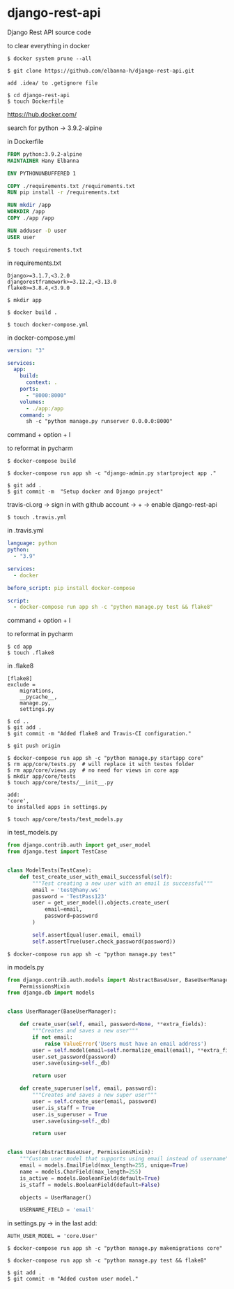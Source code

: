 # django-rest-api
Django Rest API source code



to clear everything in docker

```
$ docker system prune --all
```



```
$ git clone https://github.com/elbanna-h/django-rest-api.git
```



```
add .idea/ to .getignore file
```



```
$ cd django-rest-api
$ touch Dockerfile
```



https://hub.docker.com/

search for python -> 3.9.2-alpine



in Dockerfile

```dockerfile
FROM python:3.9.2-alpine
MAINTAINER Hany Elbanna

ENV PYTHONUNBUFFERED 1

COPY ./requirements.txt /requirements.txt
RUN pip install -r /requirements.txt

RUN mkdir /app
WORKDIR /app
COPY ./app /app

RUN adduser -D user
USER user

```



```
$ touch requirements.txt
```



in requirements.txt

```
Django>=3.1.7,<3.2.0
djangorestframework>=3.12.2,<3.13.0
flake8>=3.8.4,<3.9.0
```



```
$ mkdir app

```



```
$ docker build .

```



```
$ touch docker-compose.yml

```



in docker-compose.yml

```yaml
version: "3"

services:
  app:
    build:
      context: .
    ports:
      - "8000:8000"
    volumes:
      - ./app:/app
    command: >
      sh -c "python manage.py runserver 0.0.0.0:8000"
```



command + option + l

to reformat in pycharm



```
$ docker-compose build

```



```
$ docker-compose run app sh -c "django-admin.py startproject app ."

```



```
$ git add .
$ git commit -m  "Setup docker and Django project"

```



travis-ci.org -> sign in with github account -> + -> enable django-rest-api

```
$ touch .travis.yml
```



in .travis.yml

```yaml
language: python
python:
  - "3.9"

services:
  - docker

before_script: pip install docker-compose

script:
  - docker-compose run app sh -c "python manage.py test && flake8"
```



command + option + l

to reformat in pycharm



```
$ cd app
$ touch .flake8
```



in .flake8

```
[flake8]
exclude =
	migrations,
	__pycache__,
	manage.py,
	settings.py
```



```
$ cd ..
$ git add .
$ git commit -m "Added flake8 and Travis-CI configuration."

$ git push origin
```



```
$ docker-compose run app sh -c "python manage.py startapp core"
$ rm app/core/tests.py  # will replace it with testes folder
$ rm app/core/views.py  # no need for views in core app
$ mkdir app/core/tests
$ touch app/core/tests/__init__.py
```



```
add:
'core',
to installed apps in settings.py
```



```
$ touch app/core/tests/test_models.py
```



in test_models.py

```python
from django.contrib.auth import get_user_model
from django.test import TestCase


class ModelTests(TestCase):
    def test_create_user_with_email_successful(self):
        """Test creating a new user with an email is successful"""
        email = 'test@hany.ws'
        password = 'TestPass123'
        user = get_user_model().objects.create_user(
            email=email,
            password=password
        )

        self.assertEqual(user.email, email)
        self.assertTrue(user.check_password(password))

```



```
$ docker-compose run app sh -c "python manage.py test"
```



in models.py

```python
from django.contrib.auth.models import AbstractBaseUser, BaseUserManager, \
    PermissionsMixin
from django.db import models


class UserManager(BaseUserManager):

    def create_user(self, email, password=None, **extra_fields):
        """Creates and saves a new user"""
        if not email:
            raise ValueError('Users must have an email address')
        user = self.model(email=self.normalize_email(email), **extra_fields)
        user.set_password(password)
        user.save(using=self._db)

        return user

    def create_superuser(self, email, password):
        """Creates and saves a new super user"""
        user = self.create_user(email, password)
        user.is_staff = True
        user.is_superuser = True
        user.save(using=self._db)

        return user


class User(AbstractBaseUser, PermissionsMixin):
    """Custom user model that supports using email instead of username"""
    email = models.EmailField(max_length=255, unique=True)
    name = models.CharField(max_length=255)
    is_active = models.BooleanField(default=True)
    is_staff = models.BooleanField(default=False)

    objects = UserManager()

    USERNAME_FIELD = 'email'

```



in settings.py -> in the last add:

```
AUTH_USER_MODEL = 'core.User'
```



```
$ docker-compose run app sh -c "python manage.py makemigrations core"
```

```
$ docker-compose run app sh -c "python manage.py test && flake8"
```



```
$ git add .
$ git commit -m "Added custom user model."
```

